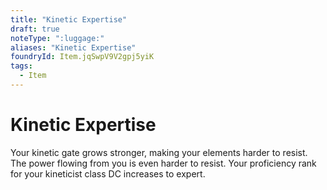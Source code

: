 ```yaml
---
title: "Kinetic Expertise"
draft: true
noteType: ":luggage:"
aliases: "Kinetic Expertise"
foundryId: Item.jqSwpV9V2gpj5yiK
tags:
  - Item
---
```


# Kinetic Expertise

Your kinetic gate grows stronger, making your elements harder to resist. The power flowing from you is even harder to resist. Your proficiency rank for your kineticist class DC increases to expert.
